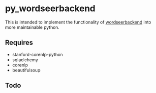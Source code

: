py_wordseerbackend
==================

This is intended to implement the functionality of
[wordseerbackend](https://bitbucket.org/silverasm/wordseerbackend/overview) into 
more maintainable python.

Requires
--------
* stanford-corenlp-python
* sqlaclchemy
* corenlp
* beautifulsoup

Todo
----

